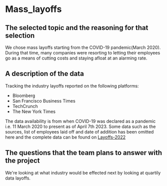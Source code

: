 # Mass_layoffs

## The selected topic and the reasoning for that selection 

We chose mass layoffs starting from the COVID-19 pandemic(March 2020). During that time, many companies were resorting to letting their employees go as a means of cutting costs and staying afloat at an alarming rate. 

## A description of the data 

Tracking the industry layoffs reported on the following platforms:

* Bloomberg
* San Francisco Business Times
* TechCrunch
* The New York Times

The data availability is from when COVID-19 was declared as a pandemic i.e. 11 March 2020 to present as of April 7th 2023. 
Some data such as the sources, list of employees laid off and date of addition has been omitted here and the complete data can be found on [Layoffs-2022](https://layoffs.fyi/)

## The questions that the team plans to answer with the project

We're looking at what industry would be effected next by looking at quartily data layoffs.   
